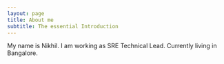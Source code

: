 ```yaml
---
layout: page
title: About me
subtitle: The essential Introduction 
---
```


My name is Nikhil. I am working as SRE Technical Lead. Currently living in Bangalore.
